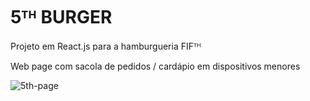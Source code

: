 # 5ᵀᴴ BURGER
Projeto em React.js para a hamburgueria FIFᵀᴴ

Web page com sacola de pedidos / cardápio em dispositivos menores

![5th-page](https://user-images.githubusercontent.com/115193826/224122888-ef328059-86e6-4271-a37a-4a3c0e314bb2.png)
